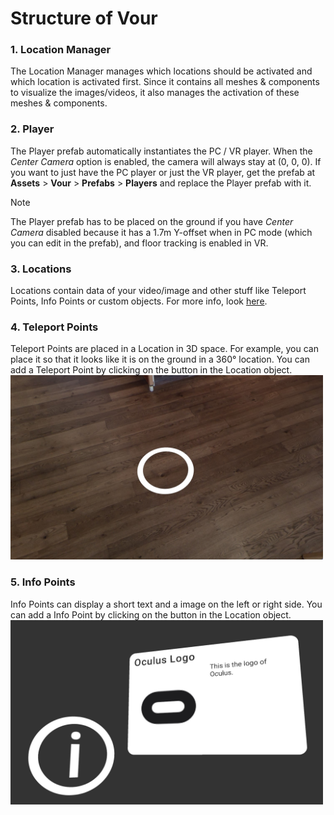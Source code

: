 Structure of Vour
=================

### 1. Location Manager
 The Location Manager manages which locations should be activated and which location is activated first.
 Since it contains all meshes & components to visualize the images/videos, it also manages the activation of these meshes & components.

### 2. Player
 The Player prefab automatically instantiates the PC / VR player. When the *Center Camera* option is enabled, the camera will always stay at (0, 0, 0). If you want to just have the PC player or just the VR player, get the prefab at **Assets** > **Vour** > **Prefabs** > **Players** and replace the Player prefab with it.
 > [!NOTE]
 > The Player prefab has to be placed on the ground if you have *Center Camera* disabled because it has a 1.7m Y-offset when in PC mode (which you can edit in the prefab), and floor tracking is enabled in VR.

### 3. Locations
 Locations contain data of your video/image and other stuff like Teleport Points, Info Points or custom objects. For more info, look [here](locations/location_types.md).
 
### 4. Teleport Points
 Teleport Points are placed in a Location in 3D space. For example, you can place it so that it looks like it is on the ground in a 360° location. You can add a Teleport Point by clicking on the button in the Location object. <br/>
 <img src="../images/teleport_point.jpg" width="500" />
 
### 5. Info Points
 Info Points can display a short text and a image on the left or right side. You can add a Info Point by clicking on the button in the Location object. <br/>
 <img src="../images/info_point.jpg" width="500" />